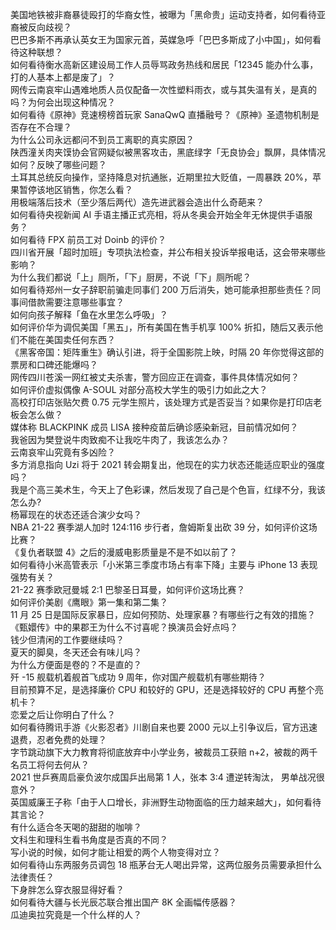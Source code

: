 美国地铁被非裔暴徒殴打的华裔女性，被曝为「黑命贵」运动支持者，如何看待亚裔被反向歧视？  
巴巴多斯不再承认英女王为国家元首，英媒急呼「巴巴多斯成了小中国」，如何看待这种联想？  
如何看待衡水高新区建设局工作人员辱骂政务热线和居民「12345 能办什么事，打的人基本上都是废了」？  
网传云南哀牢山遇难地质人员仅配备一次性塑料雨衣，或与其失温有关，是真的吗？为何会出现这种情况？  
如何看待《原神》竞速榜榜首玩家 SanaQwQ 直播融号？《原神》圣遗物机制是否存在不合理？  
为什么公司永远都问不到员工离职的真实原因？  
陕西潼关肉夹馍协会官网疑似被黑客攻击，黑底绿字「无良协会」飘屏，具体情况如何？反映了哪些问题？  
土耳其总统反向操作，坚持降息对抗通胀，近期里拉大贬值，一周暴跌 20%，苹果暂停该地区销售，你怎么看？  
用极端落后技术（至少落后两代）造先进武器会造出什么奇葩来？  
如何看待央视新闻 AI 手语主播正式亮相，将从冬奥会开始全年无休提供手语服务？  
如何看待 FPX 前员工对 Doinb 的评价？  
四川省开展「超时加班」专项执法检查，并公布相关投诉举报电话，这会带来哪些影响？  
为什么我们都说「上」厕所，「下」厨房，不说「下」厕所呢？  
如何看待郑州一女子辞职前骗走同事们 200 万后消失，她可能承担那些责任？同事间借款需要注意哪些事宜？  
如何向孩子解释「鱼在水里怎么呼吸」？  
如何评价华为调侃美国「黑五」，所有美国在售手机享 100% 折扣，随后又表示他们不能在美国卖任何东西？  
《黑客帝国：矩阵重生》确认引进，将于全国影院上映，时隔 20 年你觉得这部的票房和口碑还能爆吗？  
网传四川苍溪一网红被丈夫杀害，警方回应正在调查，事件具体情况如何？  
如何评价虚拟偶像 A-SOUL 对部分高校大学生的吸引力如此之大？  
高校打印店张贴欠费 0.75 元学生照片，该处理方式是否妥当？如果你是打印店老板会怎么做？  
媒体称 BLACKPINK 成员 LISA 接种疫苗后确诊感染新冠，目前情况如何？  
我爸因为樊登说牛肉致痴不让我吃牛肉了，我该怎么办？  
云南哀牢山究竟有多凶险？  
多方消息指向 Uzi 将于 2021 转会期复出，他现在的实力状态还能适应职业的强度吗？  
我是个高三美术生，今天上了色彩课，然后发现了自己是个色盲，红绿不分，我该怎么办?  
杨幂现在的状态还适合演少女吗？  
NBA 21-22 赛季湖人加时 124:116 步行者，詹姆斯复出砍 39 分，如何评价这场比赛？  
《复仇者联盟 4》之后的漫威电影质量是不是不如以前了？  
如何看待小米高管表示「小米第三季度市场占有率下降」主要与 iPhone 13 表现强势有关？  
21-22 赛季欧冠曼城 2:1 巴黎圣日耳曼，如何评价这场比赛？  
如何评价美剧《鹰眼》第一集和第二集？  
11 月 25 日是国际反家暴日，应如何预防、处理家暴？有哪些行之有效的措施？  
《甄嬛传》中的果郡王为什么不讨喜呢？换演员会好点吗？  
钱少但清闲的工作要继续吗？  
夏天的脚臭，冬天还会有味儿吗？  
为什么方便面是卷的？不是直的？  
歼 -15 舰载机着舰首飞成功 9 周年，你对国产舰载机有哪些期待？  
目前预算不足，是选择廉价 CPU 和较好的 GPU，还是选择较好的 CPU 再整个亮机卡？  
恋爱之后让你明白了什么？  
如何看待腾讯手游《火影忍者》川剧自来也要 2000 元以上引争议后，官方迅速退费，忍者免费的处理？  
字节跳动旗下大力教育将彻底放弃中小学业务，被裁员工获赔 n+2，被裁的两千名员工将何去何从？  
2021 世乒赛周启豪负波尔成国乒出局第 1 人，张本 3:4 遭逆转淘汰， 男单战况很意外？  
英国威廉王子称「由于人口增长，非洲野生动物面临的压力越来越大」，如何看待其言论？  
有什么适合冬天喝的甜甜的咖啡？  
文科生和理科生看书角度是否真的不同？  
写小说的时候，如何才能让相爱的两个人物变得对立？  
如何看待山东两服务员调包 18 瓶茅台无人喝出异常，这两位服务员需要承担什么法律责任？  
下身胖怎么穿衣服显得好看？  
如何看待大疆与长光辰芯联合推出国产 8K 全画幅传感器？  
瓜迪奥拉究竟是一个什么样的人？  
